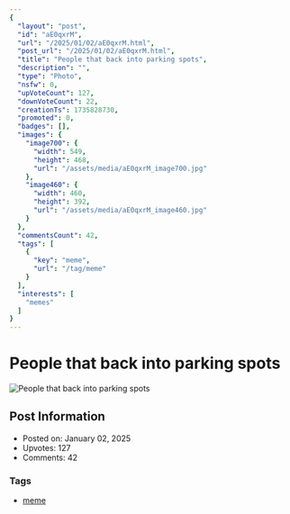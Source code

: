 ```yaml
---
{
  "layout": "post",
  "id": "aE0qxrM",
  "url": "/2025/01/02/aE0qxrM.html",
  "post_url": "/2025/01/02/aE0qxrM.html",
  "title": "People that back into parking spots",
  "description": "",
  "type": "Photo",
  "nsfw": 0,
  "upVoteCount": 127,
  "downVoteCount": 22,
  "creationTs": 1735828730,
  "promoted": 0,
  "badges": [],
  "images": {
    "image700": {
      "width": 549,
      "height": 468,
      "url": "/assets/media/aE0qxrM_image700.jpg"
    },
    "image460": {
      "width": 460,
      "height": 392,
      "url": "/assets/media/aE0qxrM_image460.jpg"
    }
  },
  "commentsCount": 42,
  "tags": [
    {
      "key": "meme",
      "url": "/tag/meme"
    }
  ],
  "interests": [
    "memes"
  ]
}
---
```


# People that back into parking spots

![People that back into parking spots](/assets/media/aE0qxrM_image700.jpg)

## Post Information

- Posted on: January 02, 2025
- Upvotes: 127
- Comments: 42

### Tags

- [meme](/tag/meme)
